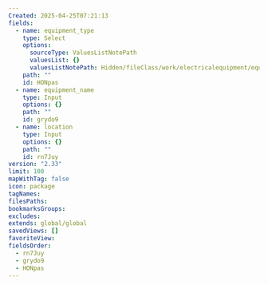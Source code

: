 ```yaml
---
Created: 2025-04-25T07:21:13
fields:
  - name: equipment_type
    type: Select
    options:
      sourceType: ValuesListNotePath
      valuesList: {}
      valuesListNotePath: Hidden/fileClass/work/electricalequipment/equipment/equipmenttype_list.md
    path: ""
    id: HONpas
  - name: equipment_name
    type: Input
    options: {}
    path: ""
    id: grydo9
  - name: location
    type: Input
    options: {}
    path: ""
    id: rn7Juy
version: "2.33"
limit: 100
mapWithTag: false
icon: package
tagNames: 
filesPaths: 
bookmarksGroups: 
excludes: 
extends: global/global
savedViews: []
favoriteView: 
fieldsOrder:
  - rn7Juy
  - grydo9
  - HONpas
---
```

